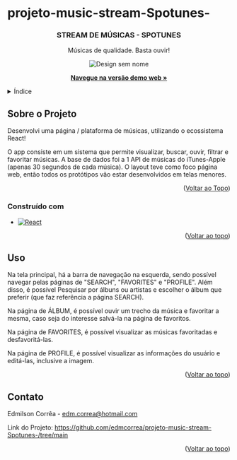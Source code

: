 # projeto-music-stream-Spotunes-
<!-- Improved compatibility of back to top link: See: https://github.com/edmcorrea/project-app-de-receitas--/blob/main/README.md -->
<a name="readme-top"></a>

<!-- PROJECT SHIELDS -->
<!--
*** I'm using markdown "reference style" links for readability.
*** Reference links are enclosed in brackets [ ] instead of parentheses ( ).
*** See the bottom of this document for the declaration of the reference variables
*** for contributors-url, forks-url, etc. This is an optional, concise syntax you may use.
*** https://www.markdownguide.org/basic-syntax/#reference-style-links
-->

<!-- PROJECT LOGO -->
<div align="center">

  <h3 align="center">STREAM DE MÚSICAS - SPOTUNES</h3>
    <p align="center"> Músicas de qualidade. Basta ouvir! </p>
  
  ![Design sem nome](https://user-images.githubusercontent.com/98132078/188953064-f71f9965-7182-454f-bb2a-a4cbcf57bda9.gif)
  <br />
  
  <p align="center">
    <a href="https://lnkd.in/djChP-5h"><strong>Navegue na versão demo web »</strong></a>
  </p>
</div>


<!-- TABLE OF CONTENTS -->
<details>
  <summary>Índice</summary>
  <ol>
    <li>
      <a href="#sobre-o-projeto">Sobre o Projeto</a>
      <ul>
        <li><a href="#construído-com">Construído com</a></li>
      </ul>
    </li>
<!--     <li>
      <a href="#getting-started">Introdução</a>
      <ul>
        <li><a href="#pre-requisites">Pré-requisitos</a></li>
        <li><a href="#installation">Instalação</a></li>
      </ul>
    </li> -->
    <li><a href="#uso">Uso</a></li>
    <li><a href="#contato">Contato</a></li>
  </ol>
</details>



<!-- ABOUT THE PROJECT -->
## Sobre o Projeto

<!-- [![Product Name Screen Shot][product-screenshot]](https://example.com) -->

Desenvolvi uma página / plataforma de músicas, utilizando o ecossistema React!

O app consiste em um sistema que permite visualizar, buscar, ouvir, filtrar e favoritar músicas. 
A base de dados foi a 1 API de músicas do iTunes-Apple (apenas 30 segundos de cada música).
O layout teve como foco página web, então todos os protótipos vão estar desenvolvidos em telas menores.

<p align="right">(<a href="#readme-top">Voltar ao Topo</a>)</p>



### Construído com

<!-- This section should list any major frameworks/libraries used to bootstrap your project. Leave any add-ons/plugins for the acknowledgements section. Here are a few examples. -->

<!-- * [![Next][Next.js]][Next-url] -->
* [![React][React.js]][React-url]
<!-- * [![Vue][Vue.js]][Vue-url] -->
<!-- * [![Angular][Angular.io]][Angular-url] -->
<!-- * [![Svelte][Svelte.dev]][Svelte-url] -->
<!-- * [![Laravel][Laravel.com]][Laravel-url] -->
<!-- * [![Bootstrap][Bootstrap.com]][Bootstrap-url] -->
<!-- * [![JQuery][JQuery.com]][JQuery-url] -->

<p align="right">(<a href="#readme-top">Voltar ao topo</a>)</p>



<!-- GETTING STARTED -->

<!-- ## Introdução

This is an example of how you may give instructions on setting up your project locally.
To get a local copy up and running follow these simple example steps. -->

<!-- ### Pré-requisitos

This is an example of how to list things you need to use the software and how to install them.
* npm
  ```sh
  npm install npm@latest -g
  ``` -->



<!-- ### Installation

 _Below is an example of how you can instruct your audience on installing and setting up your app. This template doesn't rely on any external dependencies or services._

1. Get a free API Key at [https://example.com](https://example.com)
2. Clone the repo
   ```sh
   git clone https://github.com/your_username_/Project-Name.git
   ```
3. Install NPM packages
   ```sh
   npm install
   ```
4. Enter your API in `config.js`
   ```js
   const API_KEY = 'ENTER YOUR API';
   ```

<p align="right">(<a href="#readme-top">back to top</a>)</p> -->



<!-- USAGE EXAMPLES -->
## Uso

Na tela principal, há a barra de navegação na esquerda, sendo possível navegar pelas páginas de "SEARCH", "FAVORITES" e "PROFILE". Além disso,  é possível Pesquisar por álbuns ou artistas e escolher o álbum que preferir (que faz referência a página SEARCH).

Na página de ÁLBUM, é possível ouvir um trecho da música e favoritar a mesma, caso seja do interesse salvá-la na página de favoritos.

Na página de FAVORITES, é possível visualizar as músicas favoritadas e desfavoritá-las.

Na página de PROFILE, é possível visualizar as informações do usuário e editá-las, inclusive a imagem.


<!-- _=For more examples, please refer to the [Documentation](https://example.com)_ -->

<p align="right">(<a href="#readme-top">Voltar ao topo</a>)</p>



<!-- ROADMAP
## Roteiro de Execução

- [ ] Tela
- [ ] Add back to top links
- [ ] Add Additional Templates w/ Examples
- [ ] Add "components" document to easily copy & paste sections of the readme
- [ ] Multi-language Support
    - [ ] Chinese
    - [ ] Spanish

See the [open issues](https://github.com/othneildrew/Best-README-Template/issues) for a full list of proposed features (and known issues).

<p align="right">(<a href="#readme-top">back to top</a>)</p> -->



<!-- CONTRIBUTING 
## Contributing

Contributions are what make the open source community such an amazing place to learn, inspire, and create. Any contributions you make are **greatly appreciated**.

If you have a suggestion that would make this better, please fork the repo and create a pull request. You can also simply open an issue with the tag "enhancement".
Don't forget to give the project a star! Thanks again!

1. Fork the Project
2. Create your Feature Branch (`git checkout -b feature/AmazingFeature`)
3. Commit your Changes (`git commit -m 'Add some AmazingFeature'`)
4. Push to the Branch (`git push origin feature/AmazingFeature`)
5. Open a Pull Request

<p align="right">(<a href="#readme-top">back to top</a>)</p> -->


<!-- LICENSE 
## License

Distributed under the MIT License. See `LICENSE.txt` for more information.

<p align="right">(<a href="#readme-top">back to top</a>)</p> -->



<!-- CONTACT -->
## Contato

Edmilson Corrêa - edm.correa@hotmail.com

Link do Projeto: https://github.com/edmcorrea/projeto-music-stream-Spotunes-/tree/main

<p align="right">(<a href="#readme-top">Voltar ao topo</a>)</p>



<!-- ACKNOWLEDGMENTS 
## Acknowledgments

Use this space to list resources you find helpful and would like to give credit to. I've included a few of my favorites to kick things off!

* [Choose an Open Source License](https://choosealicense.com)
* [GitHub Emoji Cheat Sheet](https://www.webpagefx.com/tools/emoji-cheat-sheet)
* [Malven's Flexbox Cheatsheet](https://flexbox.malven.co/)
* [Malven's Grid Cheatsheet](https://grid.malven.co/)
* [Img Shields](https://shields.io)
* [GitHub Pages](https://pages.github.com)
* [Font Awesome](https://fontawesome.com)
* [React Icons](https://react-icons.github.io/react-icons/search)

<p align="right">(<a href="#readme-top">back to top</a>)</p> -->



<!-- MARKDOWN LINKS & IMAGES -->
<!-- https://www.markdownguide.org/basic-syntax/#reference-style-links -->
[contributors-shield]: https://img.shields.io/github/contributors/othneildrew/Best-README-Template.svg?style=for-the-badge
[contributors-url]: https://github.com/othneildrew/Best-README-Template/graphs/contributors
[forks-shield]: https://img.shields.io/github/forks/othneildrew/Best-README-Template.svg?style=for-the-badge
[forks-url]: https://github.com/othneildrew/Best-README-Template/network/members
[stars-shield]: https://img.shields.io/github/stars/othneildrew/Best-README-Template.svg?style=for-the-badge
[stars-url]: https://github.com/othneildrew/Best-README-Template/stargazers
[issues-shield]: https://img.shields.io/github/issues/othneildrew/Best-README-Template.svg?style=for-the-badge
[issues-url]: https://github.com/othneildrew/Best-README-Template/issues
[license-shield]: https://img.shields.io/github/license/othneildrew/Best-README-Template.svg?style=for-the-badge
[license-url]: https://github.com/othneildrew/Best-README-Template/blob/master/LICENSE.txt
[linkedin-shield]: https://img.shields.io/badge/-LinkedIn-black.svg?style=for-the-badge&logo=linkedin&colorB=555
[linkedin-url]: https://linkedin.com/in/othneildrew
[product-screenshot]: images/screenshot.png
[Next.js]: https://img.shields.io/badge/next.js-000000?style=for-the-badge&logo=nextdotjs&logoColor=white
[Next-url]: https://nextjs.org/
[React.js]: https://img.shields.io/badge/React-20232A?style=for-the-badge&logo=react&logoColor=61DAFB
[React-url]: https://reactjs.org/
[Vue.js]: https://img.shields.io/badge/Vue.js-35495E?style=for-the-badge&logo=vuedotjs&logoColor=4FC08D
[Vue-url]: https://vuejs.org/
[Angular.io]: https://img.shields.io/badge/Angular-DD0031?style=for-the-badge&logo=angular&logoColor=white
[Angular-url]: https://angular.io/
[Svelte.dev]: https://img.shields.io/badge/Svelte-4A4A55?style=for-the-badge&logo=svelte&logoColor=FF3E00
[Svelte-url]: https://svelte.dev/
[Laravel.com]: https://img.shields.io/badge/Laravel-FF2D20?style=for-the-badge&logo=laravel&logoColor=white
[Laravel-url]: https://laravel.com
[Bootstrap.com]: https://img.shields.io/badge/Bootstrap-563D7C?style=for-the-badge&logo=bootstrap&logoColor=white
[Bootstrap-url]: https://getbootstrap.com
[JQuery.com]: https://img.shields.io/badge/jQuery-0769AD?style=for-the-badge&logo=jquery&logoColor=white
[JQuery-url]: https://jquery.com
